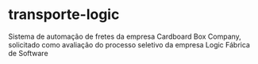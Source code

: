 # transporte-logic
Sistema de automação de fretes da empresa Cardboard Box Company, solicitado como avaliação do processo seletivo da empresa Logic Fábrica de Software
